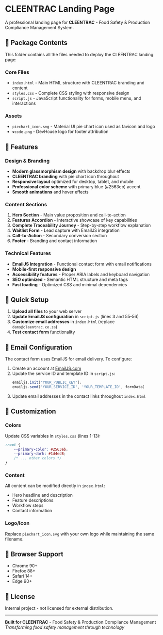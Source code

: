 # CLEENTRAC Landing Page

A professional landing page for **CLEENTRAC** - Food Safety & Production Compliance Management System.

## 📁 Package Contents

This folder contains all the files needed to deploy the CLEENTRAC landing page:

### Core Files
- `index.html` - Main HTML structure with CLEENTRAC branding and content
- `styles.css` - Complete CSS styling with responsive design
- `script.js` - JavaScript functionality for forms, mobile menu, and interactions

### Assets
- `piechart_icon.svg` - Material UI pie chart icon used as favicon and logo
- `❤️code.png` - DevHouse logo for footer attribution

## 🎨 Features

### Design & Branding
- **Modern glassmorphism design** with backdrop blur effects
- **CLEENTRAC branding** with pie chart icon throughout
- **Responsive layout** optimized for desktop, tablet, and mobile
- **Professional color scheme** with primary blue (#2563eb) accent
- **Smooth animations** and hover effects

### Content Sections
1. **Hero Section** - Main value proposition and call-to-action
2. **Features Accordion** - Interactive showcase of key capabilities
3. **Complete Traceability Journey** - Step-by-step workflow explanation
4. **Waitlist Form** - Lead capture with EmailJS integration
5. **Call-to-Action** - Secondary conversion section
6. **Footer** - Branding and contact information

### Technical Features
- **EmailJS Integration** - Functional contact form with email notifications
- **Mobile-first responsive design**
- **Accessibility features** - Proper ARIA labels and keyboard navigation
- **SEO optimized** - Semantic HTML structure and meta tags
- **Fast loading** - Optimized CSS and minimal dependencies

## 🚀 Quick Setup

1. **Upload all files** to your web server
2. **Update EmailJS configuration** in `script.js` (lines 3 and 55-56)
3. **Customize email addresses** in `index.html` (replace `demo@cleentrac.co.za`)
4. **Test contact form** functionality

## 📧 Email Configuration

The contact form uses EmailJS for email delivery. To configure:

1. Create an account at [EmailJS.com](https://www.emailjs.com/)
2. Update the service ID and template ID in `script.js`:
   ```javascript
   emailjs.init("YOUR_PUBLIC_KEY");
   emailjs.send('YOUR_SERVICE_ID', 'YOUR_TEMPLATE_ID', formData)
   ```
3. Update email addresses in the contact links throughout `index.html`

## 🔧 Customization

### Colors
Update CSS variables in `styles.css` (lines 1-13):
```css
:root {
    --primary-color: #2563eb;
    --primary-dark: #1d4ed8;
    /* ... other colors */
}
```

### Content
All content can be modified directly in `index.html`:
- Hero headline and description
- Feature descriptions
- Workflow steps
- Contact information

### Logo/Icon
Replace `piechart_icon.svg` with your own logo while maintaining the same filename.

## 📱 Browser Support

- Chrome 90+
- Firefox 88+
- Safari 14+
- Edge 90+

## 📄 License

Internal project - not licensed for external distribution.

---

**Built for CLEENTRAC** - Food Safety & Production Compliance Management
*Transforming food safety management through technology*
